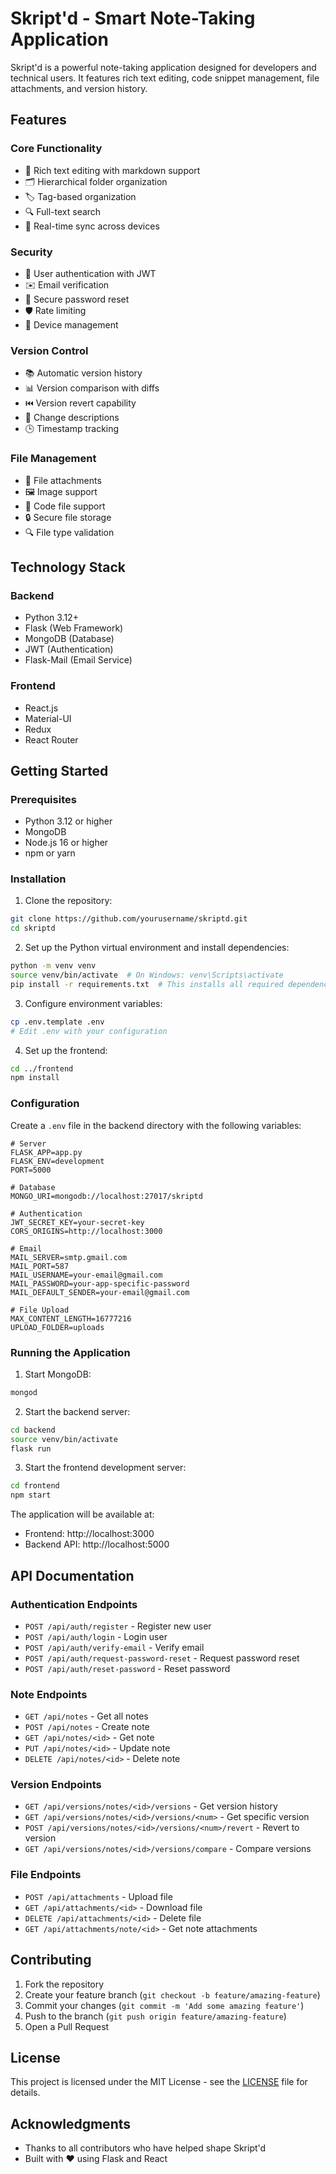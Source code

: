 # Skript'd - Smart Note-Taking Application

Skript'd is a powerful note-taking application designed for developers and technical users. It features rich text editing, code snippet management, file attachments, and version history.

## Features

### Core Functionality
- 📝 Rich text editing with markdown support
- 🗂️ Hierarchical folder organization
- 🏷️ Tag-based organization
- 🔍 Full-text search
- 🔄 Real-time sync across devices

### Security
- 🔐 User authentication with JWT
- ✉️ Email verification
- 🔑 Secure password reset
- 🛡️ Rate limiting
- 📱 Device management

### Version Control
- 📚 Automatic version history
- 📊 Version comparison with diffs
- ⏮️ Version revert capability
- 📝 Change descriptions
- 🕒 Timestamp tracking

### File Management
- 📎 File attachments
- 🖼️ Image support
- 📄 Code file support
- 🔒 Secure file storage
- 🔍 File type validation

## Technology Stack

### Backend
- Python 3.12+
- Flask (Web Framework)
- MongoDB (Database)
- JWT (Authentication)
- Flask-Mail (Email Service)

### Frontend
- React.js
- Material-UI
- Redux
- React Router

## Getting Started

### Prerequisites
- Python 3.12 or higher
- MongoDB
- Node.js 16 or higher
- npm or yarn

### Installation

1. Clone the repository:
```bash
git clone https://github.com/yourusername/skriptd.git
cd skriptd
```

2. Set up the Python virtual environment and install dependencies:
```bash
python -m venv venv
source venv/bin/activate  # On Windows: venv\Scripts\activate
pip install -r requirements.txt  # This installs all required dependencies
```

3. Configure environment variables:
```bash
cp .env.template .env
# Edit .env with your configuration
```

4. Set up the frontend:
```bash
cd ../frontend
npm install
```

### Configuration

Create a `.env` file in the backend directory with the following variables:

```env
# Server
FLASK_APP=app.py
FLASK_ENV=development
PORT=5000

# Database
MONGO_URI=mongodb://localhost:27017/skriptd

# Authentication
JWT_SECRET_KEY=your-secret-key
CORS_ORIGINS=http://localhost:3000

# Email
MAIL_SERVER=smtp.gmail.com
MAIL_PORT=587
MAIL_USERNAME=your-email@gmail.com
MAIL_PASSWORD=your-app-specific-password
MAIL_DEFAULT_SENDER=your-email@gmail.com

# File Upload
MAX_CONTENT_LENGTH=16777216
UPLOAD_FOLDER=uploads
```

### Running the Application

1. Start MongoDB:
```bash
mongod
```

2. Start the backend server:
```bash
cd backend
source venv/bin/activate
flask run
```

3. Start the frontend development server:
```bash
cd frontend
npm start
```

The application will be available at:
- Frontend: http://localhost:3000
- Backend API: http://localhost:5000

## API Documentation

### Authentication Endpoints
- `POST /api/auth/register` - Register new user
- `POST /api/auth/login` - Login user
- `POST /api/auth/verify-email` - Verify email
- `POST /api/auth/request-password-reset` - Request password reset
- `POST /api/auth/reset-password` - Reset password

### Note Endpoints
- `GET /api/notes` - Get all notes
- `POST /api/notes` - Create note
- `GET /api/notes/<id>` - Get note
- `PUT /api/notes/<id>` - Update note
- `DELETE /api/notes/<id>` - Delete note

### Version Endpoints
- `GET /api/versions/notes/<id>/versions` - Get version history
- `GET /api/versions/notes/<id>/versions/<num>` - Get specific version
- `POST /api/versions/notes/<id>/versions/<num>/revert` - Revert to version
- `GET /api/versions/notes/<id>/versions/compare` - Compare versions

### File Endpoints
- `POST /api/attachments` - Upload file
- `GET /api/attachments/<id>` - Download file
- `DELETE /api/attachments/<id>` - Delete file
- `GET /api/attachments/note/<id>` - Get note attachments

## Contributing

1. Fork the repository
2. Create your feature branch (`git checkout -b feature/amazing-feature`)
3. Commit your changes (`git commit -m 'Add some amazing feature'`)
4. Push to the branch (`git push origin feature/amazing-feature`)
5. Open a Pull Request

## License

This project is licensed under the MIT License - see the [LICENSE](LICENSE) file for details.

## Acknowledgments

- Thanks to all contributors who have helped shape Skript'd
- Built with ❤️ using Flask and React
